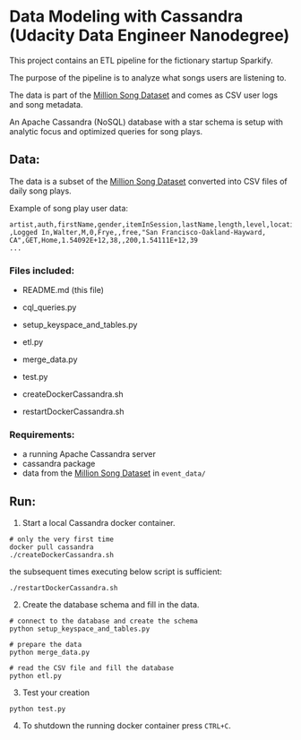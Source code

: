 # Data Modeling with Cassandra (Udacity Data Engineer Nanodegree)
This project contains an ETL pipeline for the fictionary startup Sparkify.

The purpose of the pipeline is to analyze what songs users are listening to.

The data is part of the [Million Song Dataset] and comes as CSV user logs and song metadata.

An Apache Cassandra (NoSQL) database with a star schema is setup with analytic focus and optimized queries for song plays.


## Data:
The data is a subset of the [Million Song Dataset] converted into CSV files of daily song plays.

Example of song play user data:
```
artist,auth,firstName,gender,itemInSession,lastName,length,level,location,method,page,registration,sessionId,song,status,ts,userId
,Logged In,Walter,M,0,Frye,,free,"San Francisco-Oakland-Hayward, CA",GET,Home,1.54092E+12,38,,200,1.54111E+12,39
...
```


### Files included:
- README.md (this file)
- cql_queries.py
- setup_keyspace_and_tables.py
- etl.py
- merge_data.py
- test.py

- createDockerCassandra.sh
- restartDockerCassandra.sh


### Requirements:
- a running Apache Cassandra server
- cassandra package
- data from the [Million Song Dataset] in `event_data/`


## Run:
1. Start a local Cassandra docker container.
```
# only the very first time
docker pull cassandra
./createDockerCassandra.sh
```
the subsequent times executing below script is sufficient:
```
./restartDockerCassandra.sh
```

2. Create the database schema and fill in the data.
```
# connect to the database and create the schema
python setup_keyspace_and_tables.py

# prepare the data
python merge_data.py

# read the CSV file and fill the database
python etl.py
```

3. Test your creation
```
python test.py
```

4. To shutdown the running docker container press `CTRL+C`.

[Million Song Dataset]: http://millionsongdataset.com
